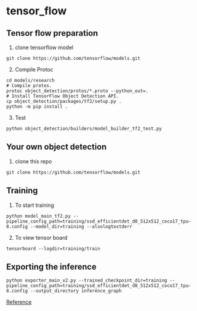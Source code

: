 # tensor_flow

## Tensor flow preparation

1. clone tensorflow model
```
git clone https://github.com/tensorflow/models.git
```
2. Compile Protoc
````
cd models/research
# Compile protos.
protoc object_detection/protos/*.proto --python_out=.
# Install TensorFlow Object Detection API.
cp object_detection/packages/tf2/setup.py .
python -m pip install .
````
3. Test 
````
python object_detection/builders/model_builder_tf2_test.py
````

## Your own object detection
1. clone this repo
````
git clone https://github.com/tensorflow/models.git
````

## Training
1. To start training
````
python model_main_tf2.py --pipeline_config_path=training/ssd_efficientdet_d0_512x512_coco17_tpu-8.config --model_dir=training --alsologtostderr
````
2. To view tensor board
````
tensorboard --logdir=training/train
````

## Exporting the inference
````
python exporter_main_v2.py --trained_checkpoint_dir=training --pipeline_config_path=training/ssd_efficientdet_d0_512x512_coco17_tpu-8.config --output_directory inference_graph
````

[Reference](https://gilberttanner.com/blog/tensorflow-object-detection-with-tensorflow-2-creating-a-custom-model)
